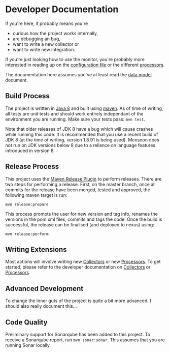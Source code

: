 Developer Documentation
====

If you're here, it probably means you're
- curious how the project works internally,
- are debugging an bug,
- want to write a new collector or
- want to write new integration.

If you're just looking how to use the monitor, you're probably more interested in reading up on the [configuration file](../config.md) or the different [processors](../processors/index.md).

The documentation here assumes you've at least read the [data model](../datamodel.md) document.

Build Process
----

The project is written in [Java 8](http://openjdk.java.net/) and built using [maven](http://maven.apache.org/).
As of time of writing, all tests are unit tests and should work entirely independant of the environment you are running.
Make sure your tests pass: ``mvn test``.

Note that older releases of JDK 8 have a bug which will cause crashes while running this code. It is recommended that you use a recent build of JDK 8 (at the time of writing, version 1.8.91 is being used). Monsoon does not run on JDK versions below 8 due to a reliance on language features introduced in version 8.

Release Process
----

This project uses the [Maven Release Plugin](http://maven.apache.org/maven-release/maven-release-plugin/index.html) to perform releases. There are two steps for performing a release. First, on the master branch, once all commits for the release have been merged, tested and approved, the following maven target is run:

```ro
mvn release:prepare
```

This process prompts the user for new version and tag info, renames the versions in the pom.xml files, commits and tags the code. Once the build is successful, the release can be finalised (and deployed to nexus) using:

```
mvn release:perform
```

Writing Extensions
----

Most actions will involve writing new [Collectors](../collectors/index.md) or new [Processors](../processors/index.md).
To get started, please refer to the developer documentation on [Collectors](collector.md) or [Processors](processor.md).

Advanced Development
----

To change the inner guts of the project is quite a bit more advanced.
I should also really document this...

Code Quality
------------

Preliminary support for Sonarqube has been added to this project. To receive a
Sonarqube report, run `mvn sonar:sonar`. This assumes that you are running Sonar
locally.
